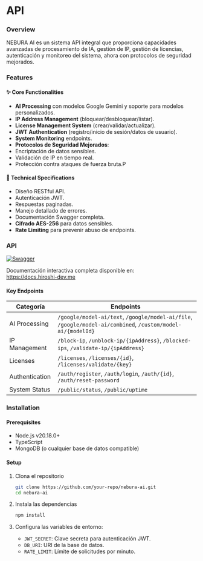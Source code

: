 # API

### Overview

NEBURA AI es un sistema API integral que proporciona capacidades avanzadas de procesamiento de IA, gestión de IP, gestión de licencias, autenticación y monitoreo del sistema, ahora con protocolos de seguridad mejorados.

### Features

#### ✨ Core Functionalities

* **AI Processing** con modelos Google Gemini y soporte para modelos personalizados.
* **IP Address Management** (bloquear/desbloquear/listar).
* **License Management System** (crear/validar/actualizar).
* **JWT Authentication** (registro/inicio de sesión/datos de usuario).
* **System Monitoring** endpoints.
* **Protocolos de Seguridad Mejorados**:
* Encriptación de datos sensibles.
* Validación de IP en tiempo real.
* Protección contra ataques de fuerza bruta.P

#### 🔧 Technical Specifications

* Diseño RESTful API.
* Autenticación JWT.
* Respuestas paginadas.
* Manejo detallado de errores.
* Documentación Swagger completa.
* **Cifrado AES-256** para datos sensibles.
* **Rate Limiting** para prevenir abuso de endpoints.

### API

[![Swagger](https://img.shields.io/badge/Swagger-Documentation-green)](https://docs.hiroshi-dev.me)

Documentación interactiva completa disponible en:\
https://docs.hiroshi-dev.me

#### Key Endpoints

| Categoría      | Endpoints                                                                                                   |
| -------------- | ----------------------------------------------------------------------------------------------------------- |
| AI Processing  | `/google/model-ai/text`, `/google/model-ai/file`, `/google/model-ai/combined`, `/custom/model-ai/{modelId}` |
| IP Management  | `/block-ip`, `/unblock-ip/{ipAddress}`, `/blocked-ips`, `/validate-ip/{ipAddress}`                          |
| Licenses       | `/licenses`, `/licenses/{id}`, `/licenses/validate/{key}`                                                   |
| Authentication | `/auth/register`, `/auth/login`, `/auth/{id}`, `/auth/reset-password`                                       |
| System Status  | `/public/status`, `/public/uptime`                                                                          |

### Installation

#### Prerequisites

* Node.js v20.18.0+
* TypeScript
* MongoDB (o cualquier base de datos compatible)

#### Setup

1.  Clona el repositorio

    ```bash
    git clone https://github.com/your-repo/nebura-ai.git
    cd nebura-ai
    ```
2.  Instala las dependencias

    ```bash
    npm install
    ```
3. Configura las variables de entorno:
   * `JWT_SECRET`: Clave secreta para autenticación JWT.
   * `DB_URI`: URI de la base de datos.
   * `RATE_LIMIT`: Límite de solicitudes por minuto.
